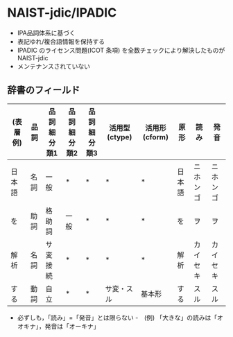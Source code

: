 # NAIST-jdic/IPADIC
- IPA品詞体系に基づく
- 表記ゆれ/複合語情報を保持する
- IPADIC のライセンス問題(ICOT 条項) を全数チェックにより解決したものが NAIST-jdic
- メンテナンスされていない


## 辞書のフィールド

 (表層例)    | 品詞 | 品詞細分類1 | 品詞細分類2 | 品詞細分類3 | 活用型(ctype) | 活用形(cform) | 原形 | 読み | 発音 
---- | ---- |---- |---- |---- |---- |---- |---- |---- |----
日本語 | 名詞 | 一般 | * | * | * | * | 日本語 | ニホンゴ | ニホンゴ
を     | 助詞 | 格助詞 | 一般 | * | * | * | を | ヲ | ヲ
解析   | 名詞 | サ変接続 | * | * | * | * | 解析 | カイセキ | カイセキ
する   | 動詞 | 自立 | * | * | サ変・スル | 基本形 | する | スル | スル

- 必ずしも，「読み」=「発音」とは限らない
    -　(例) 「大きな」の読みは「オオキナ」，発音は「オーキナ」
